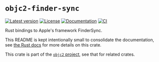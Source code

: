 # `objc2-finder-sync`

[![Latest version](https://badgen.net/crates/v/objc2-finder-sync)](https://crates.io/crates/objc2-finder-sync)
[![License](https://badgen.net/badge/license/MIT/blue)](../LICENSE.txt)
[![Documentation](https://docs.rs/objc2-finder-sync/badge.svg)](https://docs.rs/objc2-finder-sync/)
[![CI](https://github.com/madsmtm/objc2/actions/workflows/ci.yml/badge.svg)](https://github.com/madsmtm/objc2/actions/workflows/ci.yml)

Rust bindings to Apple's framework FinderSync.

This README is kept intentionally small to consolidate the documentation, see
[the Rust docs](https://docs.rs/objc2-finder-sync/) for more details on this crate.

This crate is part of the [`objc2` project](https://github.com/madsmtm/objc2),
see that for related crates.
